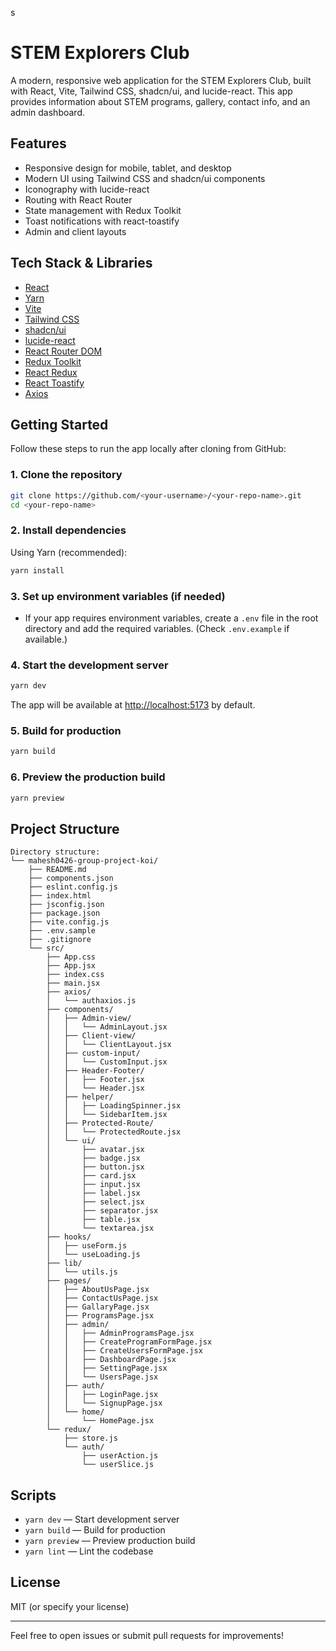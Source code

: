 s

# STEM Explorers Club

A modern, responsive web application for the STEM Explorers Club, built with React, Vite, Tailwind CSS, shadcn/ui, and lucide-react. This app provides information about STEM programs, gallery, contact info, and an admin dashboard.

## Features

- Responsive design for mobile, tablet, and desktop
- Modern UI using Tailwind CSS and shadcn/ui components
- Iconography with lucide-react
- Routing with React Router
- State management with Redux Toolkit
- Toast notifications with react-toastify
- Admin and client layouts

## Tech Stack & Libraries

- [React](https://react.dev/)
- [Yarn](https://yarnpkg.com/)
- [Vite](https://vitejs.dev/)
- [Tailwind CSS](https://tailwindcss.com/)
- [shadcn/ui](https://ui.shadcn.com/)
- [lucide-react](https://lucide.dev/)
- [React Router DOM](https://reactrouter.com/)
- [Redux Toolkit](https://redux-toolkit.js.org/)
- [React Redux](https://react-redux.js.org/)
- [React Toastify](https://fkhadra.github.io/react-toastify/)
- [Axios](https://axios-http.com/)

## Getting Started

Follow these steps to run the app locally after cloning from GitHub:

### 1. Clone the repository

```bash
git clone https://github.com/<your-username>/<your-repo-name>.git
cd <your-repo-name>
```

### 2. Install dependencies

Using Yarn (recommended):

```bash
yarn install
```

### 3. Set up environment variables (if needed)

- If your app requires environment variables, create a `.env` file in the root directory and add the required variables. (Check `.env.example` if available.)

### 4. Start the development server

```bash
yarn dev
```

The app will be available at [http://localhost:5173](http://localhost:5173) by default.

### 5. Build for production

```bash
yarn build
```

### 6. Preview the production build

```bash
yarn preview
```

## Project Structure

```
Directory structure:
└── mahesh0426-group-project-koi/
    ├── README.md
    ├── components.json
    ├── eslint.config.js
    ├── index.html
    ├── jsconfig.json
    ├── package.json
    ├── vite.config.js
    ├── .env.sample
    ├── .gitignore
    └── src/
        ├── App.css
        ├── App.jsx
        ├── index.css
        ├── main.jsx
        ├── axios/
        │   └── authaxios.js
        ├── components/
        │   ├── Admin-view/
        │   │   └── AdminLayout.jsx
        │   ├── Client-view/
        │   │   └── ClientLayout.jsx
        │   ├── custom-input/
        │   │   └── CustomInput.jsx
        │   ├── Header-Footer/
        │   │   ├── Footer.jsx
        │   │   └── Header.jsx
        │   ├── helper/
        │   │   ├── LoadingSpinner.jsx
        │   │   └── SidebarItem.jsx
        │   ├── Protected-Route/
        │   │   └── ProtectedRoute.jsx
        │   └── ui/
        │       ├── avatar.jsx
        │       ├── badge.jsx
        │       ├── button.jsx
        │       ├── card.jsx
        │       ├── input.jsx
        │       ├── label.jsx
        │       ├── select.jsx
        │       ├── separator.jsx
        │       ├── table.jsx
        │       └── textarea.jsx
        ├── hooks/
        │   ├── useForm.js
        │   └── useLoading.js
        ├── lib/
        │   └── utils.js
        ├── pages/
        │   ├── AboutUsPage.jsx
        │   ├── ContactUsPage.jsx
        │   ├── GallaryPage.jsx
        │   ├── ProgramsPage.jsx
        │   ├── admin/
        │   │   ├── AdminProgramsPage.jsx
        │   │   ├── CreateProgramFormPage.jsx
        │   │   ├── CreateUsersFormPage.jsx
        │   │   ├── DashboardPage.jsx
        │   │   ├── SettingPage.jsx
        │   │   └── UsersPage.jsx
        │   ├── auth/
        │   │   ├── LoginPage.jsx
        │   │   └── SignupPage.jsx
        │   └── home/
        │       └── HomePage.jsx
        └── redux/
            ├── store.js
            └── auth/
                ├── userAction.js
                └── userSlice.js

```

## Scripts

- `yarn dev` — Start development server
- `yarn build` — Build for production
- `yarn preview` — Preview production build
- `yarn lint` — Lint the codebase

## License

MIT (or specify your license)

---

Feel free to open issues or submit pull requests for improvements!
